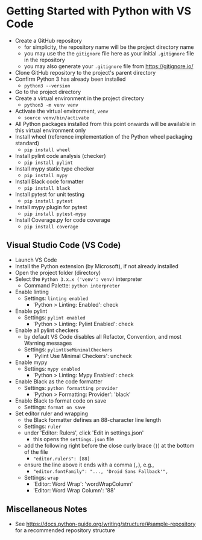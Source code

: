 # Getting Started with Python with VS Code

- Create a GitHub repository
  - for simplicity, the repository name will be the project directory name
  - you may use the the `gitignore` file here as your initial `.gitignore` file in the repository
  - you may also generate your `.gitignore` file from <https://gitignore.io/>
- Clone GitHub repository to the project's parent directory
- Confirm Python 3 has already been installed
  - `python3 --version`
- Go to the project directory
- Create a virtual environment in the project directory
  - `python3 -m venv venv`
- Activate the virtual environment, `venv`
  - `source venv/bin/activate`
- All Python packages installed from this point onwards will be available in this virtual environment only
- Install wheel (reference implementation of the Python wheel packaging standard)
  - `pip install wheel`
- Install pylint code analysis (checker)
  - `pip install pylint`
- Install mypy static type checker
  - `pip install mypy`
- Install Black code formatter
  - `pip install black`
- Install pytest for unit testing
  - `pip install pytest`
- Install mypy plugin for pytest
  - `pip install pytest-mypy`
- Install Coverage.py for code coverage
  - `pip install coverage`

## Visual Studio Code (VS Code)

- Launch VS Code
- Install the Python extension (by Microsoft), if not already installed
- Open the project folder (directory)
- Select the `Python 3.x.x ('venv': venv)` interpreter
  - Command Palette: `python interpreter`
- Enable linting
  - Settings: `linting enabled`
    - 'Python > Linting: Enabled': check
- Enable pylint
  - Settings: `pylint enabled`
    - 'Python > Linting: Pylint Enabled': check 
- Enable all pylint checkers
  - by default VS Code disables all Refactor, Convention, and most Warning messages
  - Settings: `pylintUseMinimalCheckers`
    - 'Pylint Use Minimal Checkers': uncheck
- Enable mypy
  - Settings: `mypy enabled`
    - 'Python > Linting: Mypy Enabled': check
- Enable Black as the code formatter
  - Settings: `python formatting provider`
    - 'Python > Formatting: Provider': 'black'
- Enable Black to format code on save
  - Settings: `format on save`
- Set editor ruler and wrapping
  - the Black formatter defines an 88-character line length
  - Settings: `ruler`
  - under 'Editor: Rulers', click 'Edit in settings.json'
    - this opens the `settings.json` file
  - add the following right before the close curly brace (`}`) at the bottom of the file
    - `"editor.rulers": [88]`
  - ensure the line above it ends with a comma (`,`), e.g.,
    - `"editor.fontFamily": "..., 'Droid Sans Fallback'",`
  - Settings: `wrap`
    - 'Editor: Word Wrap': 'wordWrapColumn'
    - 'Editor: Word Wrap Column': '88'

## Miscellaneous Notes

- See https://docs.python-guide.org/writing/structure/#sample-repository for a recommended repository structure
